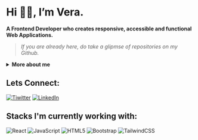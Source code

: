 # Hi 👋🏼, I’m Vera.
**A Frontend Developer who creates responsive, accessible and functional Web Applications.**

> *If you are already here, do take a glipmse of repositories on my Github.*

<details>
    <summary><b>More about me</b></summary>
    
        I have passion for developing accessible websites and turning ideas to workable solutions. 
        I love to create solutions to promblems in my immediate environment. 
    
        With a background in computer science, I strive to solve technical and provide efficient solutions to complex problems. 
        My goal is not only to build applications that are scalable and efficient but ones that provides seamless user experience.
    
        I am currently learning React.js and looking to collaborate on open source projects, with a goal 
        to be more involved in the community. 
</details>

## Lets Connect:
<a href="https://twitter.com/nkanmuo_vera"><img src="https://github.com/chiomavera/images/blob/main/icons8-twitter.svg" alt="Tiwitter"/></a>
<a href="https://www.linkedin.com/in/chioma-vera-nkanmuo/"><img src="https://github.com/chiomavera/images/blob/main/icons8-linkedin-circled.svg" alt="LinkedIn"/></a>
 
 ## Stacks I'm currently working with:
 ![React](https://img.shields.io/badge/react-%2320232a.svg?style=for-the-badge&logo=react&logoColor=%2361DAFB)
 ![JavaScript](https://img.shields.io/badge/javascript-%23323330.svg?style=for-the-badge&logo=javascript&logoColor=%23F7DF1E)
 ![HTML5](https://img.shields.io/badge/html5-%23E34F26.svg?style=for-the-badge&logo=html5&logoColor=white)
 ![Bootstrap](https://img.shields.io/badge/bootstrap-%23563D7C.svg?style=for-the-badge&logo=bootstrap&logoColor=white)
 ![TailwindCSS](https://img.shields.io/badge/tailwindcss-%2338B2AC.svg?style=for-the-badge&logo=tailwind-css&logoColor=white)
 
 <!--START_SECTION:activity-->
 
<!-- ## Github Stas
[![chiomavera's GitHub stats](https://github-readme-stats.vercel.app/api?username=chiomavera&count_private=true&show_icons=true&theme=transparent)](https://github.com/anuraghazra/github-readme-stats)  [![Top Langs](https://github-readme-stats.vercel.app/api/top-langs/?username=anuraghazra&layout=compact&theme=transparent)](https://github.com/anuraghazra/github-readme-stats) -->



<!---
chiomavera/chiomavera is a ✨ special ✨ repository because its `README.md` (this file) appears on your GitHub profile.
You can click the Preview link to take a look at your changes.
--->
